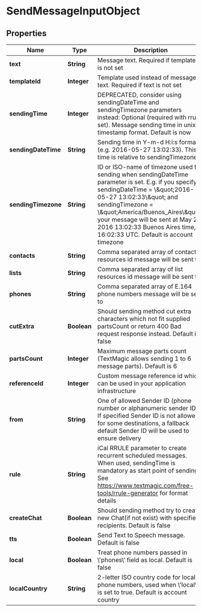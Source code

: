 
# SendMessageInputObject

## Properties
Name | Type | Description | Notes
------------ | ------------- | ------------- | -------------
**text** | **String** | Message text. Required if template_id is not set | 
**templateId** | **Integer** | Template used instead of message text. Required if text is not set |  [optional]
**sendingTime** | **Integer** | DEPRECATED, consider using sendingDateTime and sendingTimezone parameters instead: Optional (required with rrule set). Message sending time in unix timestamp format. Default is now |  [optional]
**sendingDateTime** | **String** | Sending time in Y-m-d H:i:s format (e.g. 2016-05-27 13:02:33). This time is relative to sendingTimezone |  [optional]
**sendingTimezone** | **String** | ID or ISO-name of timezone used for sending when sendingDateTime parameter is set. E.g. if you specify sendingDateTime &#x3D; \\\&quot;2016-05-27 13:02:33\\\&quot; and sendingTimezone &#x3D; \\\&quot;America/Buenos_Aires\\\&quot;, your message will be sent at May 27, 2016 13:02:33 Buenos Aires time, or 16:02:33 UTC. Default is account timezone |  [optional]
**contacts** | **String** | Comma separated array of contact resources id message will be sent to |  [optional]
**lists** | **String** | Comma separated array of list resources id message will be sent to |  [optional]
**phones** | **String** | Comma separated array of E.164 phone numbers message will be sent to | 
**cutExtra** | **Boolean** | Should sending method cut extra characters which not fit supplied partsCount or return 400 Bad request response instead. Default is false |  [optional]
**partsCount** | **Integer** | Maximum message parts count (TextMagic allows sending 1 to 6 message parts). Default is 6 |  [optional]
**referenceId** | **Integer** | Custom message reference id which can be used in your application infrastructure |  [optional]
**from** | **String** | One of allowed Sender ID (phone number or alphanumeric sender ID). If specified Sender ID is not allowed for some destinations, a fallback default Sender ID will be used to ensure delivery |  [optional]
**rule** | **String** | iCal RRULE parameter to create recurrent scheduled messages. When used, sendingTime is mandatory as start point of sending. See https://www.textmagic.com/free-tools/rrule-generator for format details |  [optional]
**createChat** | **Boolean** | Should sending method try to create new Chat(if not exist) with specified recipients. Default is false |  [optional]
**tts** | **Boolean** | Send Text to Speech message. Default is false |  [optional]
**local** | **Boolean** | Treat phone numbers passed in \\&#39;phones\\&#39; field as local. Default is false |  [optional]
**localCountry** | **String** | 2-letter ISO country code for local phone numbers, used when \\&#39;local\\&#39; is set to true. Default is account country |  [optional]



